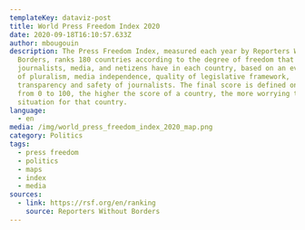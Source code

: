 ```yaml
---
templateKey: dataviz-post
title: World Press Freedom Index 2020
date: 2020-09-18T16:10:57.633Z
author: mbougouin
description: The Press Freedom Index, measured each year by Reporters Without
  Borders, ranks 180 countries according to the degree of freedom that
  journalists, media, and netizens have in each country, based on an evaluation
  of pluralism, media independence, quality of legislative framework,
  transparency and safety of journalists. The final score is defined on a scale
  from 0 to 100, the higher the score of a country, the more worrying the
  situation for that country.
language:
  - en
media: /img/world_press_freedom_index_2020_map.png
category: Politics
tags:
  - press freedom
  - politics
  - maps
  - index
  - media
sources:
  - link: https://rsf.org/en/ranking
    source: Reporters Without Borders
---
```

